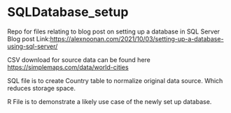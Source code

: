 # SQLDatabase_setup

Repo for files relating to blog post on setting up a database in SQL Server
Blog post Link:https://alexnoonan.com/2021/10/03/setting-up-a-database-using-sql-server/


CSV download for source data can be found here https://simplemaps.com/data/world-cities


SQL file is to create Country table to normalize original data source. Which reduces storage space.

R File is to demonstrate a likely use case of the newly set up database. 
